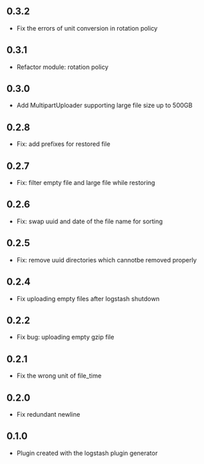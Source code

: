 ## 0.3.2
  - Fix the errors of unit conversion in rotation policy

## 0.3.1
  - Refactor module: rotation policy
  
## 0.3.0
  - Add MultipartUploader supporting large file size up to 500GB

## 0.2.8
  - Fix: add prefixes for restored file

## 0.2.7
  - Fix: filter empty file and large file while restoring

## 0.2.6
  - Fix: swap uuid and date of the file name for sorting
  
## 0.2.5
  - Fix: remove uuid directories which cannotbe removed properly

## 0.2.4
  - Fix uploading empty files after logstash shutdown

## 0.2.2
  - Fix bug: uploading empty gzip file

## 0.2.1
  - Fix the wrong unit of file_time

## 0.2.0
  - Fix redundant newline

## 0.1.0
  - Plugin created with the logstash plugin generator
